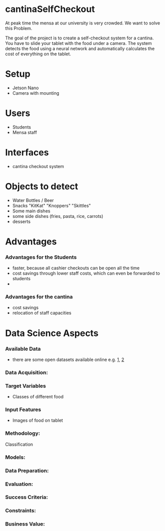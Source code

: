 # cantinaSelfCheckout

At peak time the mensa at our university is very crowded. We want to solve this Problem.

The goal of the project is to create a self-checkout system for a cantina.\
You have to slide your tablet with the food under a camera. The system detects the food
using a neural network and automatically calculates the cost of everything on the tablet.


# Setup

- Jetson Nano
- Camera with mounting 


# Users 

- Students 
- Mensa staff


# Interfaces

- cantina checkout system


# Objects to detect

- Water Bottles / Beer
- Snacks "KitKat" "Knoppers" "Skittles"
- Some main dishes
- some side dishes (fries, pasta, rice, carrots)
- desserts

# Advantages

### Advantages for the Students

- faster, because all cashier checkouts can be open all the time
- cost savings through lower staff costs, which can even be forwarded to students
- 

### Advantages for the cantina

- cost savings
- relocation of staff capacities 


# Data Science Aspects

### Available Data
- there are some open datasets available online e.g. [1](https://www.kaggle.com/datasets/l33tc0d3r/indian-food-classification?resource=download), [2](https://www.kaggle.com/datasets/kmader/food41)

### Data Acquisition:

### Target Variables
- Classes of different food

### Input Features
- Images of food on tablet

### Methodology:
Classification

### Models:

### Data Preparation:

### Evaluation:

### Success Criteria:

### Constraints:

### Business Value:
